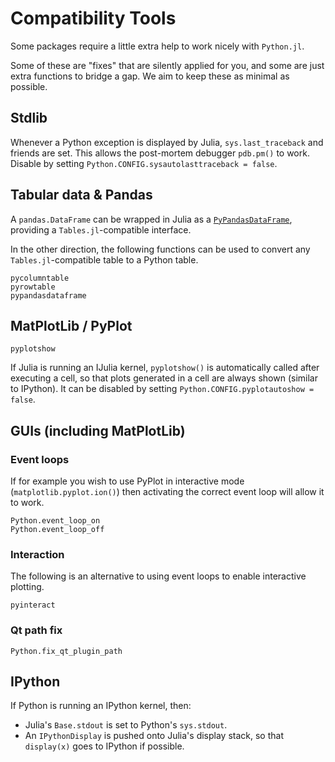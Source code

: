 # Compatibility Tools

Some packages require a little extra help to work nicely with `Python.jl`.

Some of these are "fixes" that are silently applied for you, and some are just extra functions to bridge a gap. We aim to keep these as minimal as possible.

## Stdlib

Whenever a Python exception is displayed by Julia, `sys.last_traceback` and friends are set. This allows the post-mortem debugger `pdb.pm()` to work. Disable by setting `Python.CONFIG.sysautolasttraceback = false`.

## Tabular data & Pandas

A `pandas.DataFrame` can be wrapped in Julia as a [`PyPandasDataFrame`](@ref), providing a `Tables.jl`-compatible interface.

In the other direction, the following functions can be used to convert any `Tables.jl`-compatible table to a Python table.

```@docs
pycolumntable
pyrowtable
pypandasdataframe
```

## MatPlotLib / PyPlot

```@docs
pyplotshow
```

If Julia is running an IJulia kernel, `pyplotshow()` is automatically called after executing a cell, so that plots generated in a cell are always shown (similar to IPython). It can be disabled by setting `Python.CONFIG.pyplotautoshow = false`.

## GUIs (including MatPlotLib)

### Event loops

If for example you wish to use PyPlot in interactive mode (`matplotlib.pyplot.ion()`) then activating the correct event loop will allow it to work.

```@docs
Python.event_loop_on
Python.event_loop_off
```

### Interaction

The following is an alternative to using event loops to enable interactive plotting.

```@docs
pyinteract
```

### Qt path fix

```@docs
Python.fix_qt_plugin_path
```

## IPython

If Python is running an IPython kernel, then:
- Julia's `Base.stdout` is set to Python's `sys.stdout`.
- An `IPythonDisplay` is pushed onto Julia's display stack, so that `display(x)` goes to IPython if possible.
